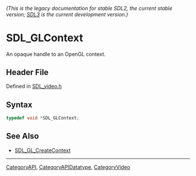 ###### (This is the legacy documentation for stable SDL2, the current stable version; [SDL3](https://wiki.libsdl.org/SDL3/) is the current development version.)
# SDL_GLContext

An opaque handle to an OpenGL context.

## Header File

Defined in [SDL_video.h](https://github.com/libsdl-org/SDL/blob/SDL2/include/SDL_video.h)

## Syntax

```c
typedef void *SDL_GLContext;
```

## See Also

- [SDL_GL_CreateContext](SDL_GL_CreateContext)

----
[CategoryAPI](CategoryAPI), [CategoryAPIDatatype](CategoryAPIDatatype), [CategoryVideo](CategoryVideo)

